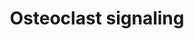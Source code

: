 ---
annotations:
- type: Pathway Ontology
  value: signaling pathway pertinent to development
- type: Pathway Ontology
  value: signaling pathway
- type: Cell Type Ontology
  value: osteoclast
authors:
- MaintBot
- Khanspers
- Egonw
- Fehrhart
- L Dupuis
- Eweitz
description: ''
last-edited: 2021-05-15
organisms:
- Danio rerio
redirect_from:
- /index.php/Pathway:WP1342
- /instance/WP1342
schema-jsonld:
- '@context': https://schema.org/
  '@id': https://wikipathways.github.io/pathways/WP1342.html
  '@type': Dataset
  creator:
    '@type': Organization
    name: WikiPathways
  description: ''
  keywords:
  - ctsk
  - atp6v1g1
  - H+
  - LOC100150926
  - slc9a1
  - RANK ligand
  - Osteopontin
  - TRPV
  - Na+
  - Ca2+
  - itgb3b
  - IFN-b
  - OPG
  - Pi
  - Type 1 interferon receptor
  - LOC799203
  - acp5a
  - PDGFB
  license: CC0
  name: Osteoclast signaling
seo: CreativeWork
title: Osteoclast signaling
wpid: WP1342
---